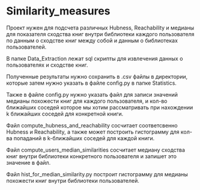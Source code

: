 # Similarity_measures
  
Проект нужен для подсчета различных Hubness, Reachability и медианы для показателя сходства книг внутри библиотеки каждого пользователя по данным о сходстве книг между собой и данным о библиотеках пользователей.  
  
В папке Data_Extraction лежат sql скрипты для извлечения данных о пользователях и сходстве книг.  
  
Полученные результаты нужно сохранить в .csv файлы в директории, которые затем нужно указать в файле config.py в папке Statistics.  
  
Также в файле config.py нужно указать файл для записи значений медианы похожести книг для каждого пользователя, и кол-во ближайших соседей которое мы хотим рассматривать при нахождении k ближайших соседей для конкретной книги.  
  
Файл compute_hubness_and_reachability сосчитает соответсвенно Hubness и Reachability, а также может построить гистограмму для кол-ва попаданий в k-ближайших соседей для каждой книги.  
  
Файл compute_users_median_similarities сосчитает медиану сходства книг внутри библиотеки конкретного пользователя и запишет это значение в файл.  
  
Файл hist_for_median_similarity.py построит гистограмму для медианы похожести книг внутри библиотеки пользователей.  

